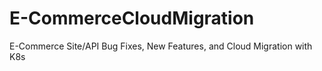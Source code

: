 # E-CommerceCloudMigration
E-Commerce Site/API Bug Fixes, New Features, and Cloud Migration with K8s
